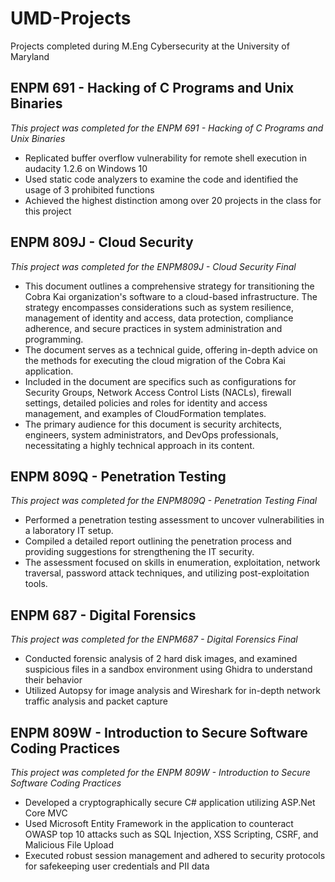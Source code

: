 # UMD-Projects
Projects completed during M.Eng Cybersecurity at the University of Maryland

## ENPM 691 - Hacking of C Programs and Unix Binaries
*This project was completed for the ENPM 691 - Hacking of C Programs and Unix Binaries*

- Replicated buffer overflow vulnerability for remote shell execution in audacity 1.2.6 on Windows 10 
- Used static code analyzers to examine the code and identified the usage of 3 prohibited functions
- Achieved the highest distinction among over 20 projects in the class for this project 

## ENPM 809J - Cloud Security
*This project was completed for the ENPM809J - Cloud Security Final*

- This document outlines a comprehensive strategy for transitioning the Cobra Kai organization's software to a cloud-based infrastructure. The strategy encompasses considerations such as system resilience, management of identity and access, data protection, compliance adherence, and secure practices in system administration and programming.
- The document serves as a technical guide, offering in-depth advice on the methods for executing the cloud migration of the Cobra Kai application. 
- Included in the document are specifics such as configurations for Security Groups, Network Access Control Lists (NACLs), firewall settings, detailed policies and roles for identity and access management, and examples of CloudFormation templates.
- The primary audience for this document is security architects, engineers, system administrators, and DevOps professionals, necessitating a highly technical approach in its content.

## ENPM 809Q - Penetration Testing
*This project was completed for the ENPM809Q - Penetration Testing Final*

- Performed a penetration testing assessment to uncover vulnerabilities in a laboratory IT setup.
- Compiled a detailed report outlining the penetration process and providing suggestions for strengthening the IT security.
- The assessment focused on skills in enumeration, exploitation, network traversal, password attack techniques, and utilizing post-exploitation tools.

## ENPM 687 - Digital Forensics
*This project was completed for the ENPM687 - Digital Forensics Final*

- Conducted forensic analysis of 2 hard disk images, and examined suspicious files in a sandbox environment using Ghidra to understand their behavior
- Utilized Autopsy for image analysis and Wireshark for in-depth network traffic analysis and packet capture

## ENPM 809W - Introduction to Secure Software Coding Practices

*This project was completed for the ENPM 809W - Introduction to Secure Software Coding Practices*
- Developed a cryptographically secure C# application utilizing ASP.Net Core MVC
- Used Microsoft Entity Framework in the application to counteract OWASP top 10 attacks such as SQL Injection, XSS Scripting, CSRF, and Malicious File Upload 
- Executed robust session management and adhered to security protocols for safekeeping user credentials and PII data 




